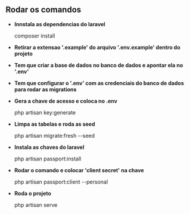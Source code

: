 
## Rodar os comandos

* **Innstala as dependencias do laravel**

    composer install

* **Retirar a extensao '.example' do arquivo '.env.example' dentro do projeto**

* **Tem que criar a base de dados no banco de dados e apontar ela no '.env'**

* **Tem que configurar o '.env' com as credenciais do banco de dados para rodar as migrations**

* **Gera a chave de acesso e coloca no .env**

    php artisan key:generate

* **Limpa as tabelas e roda as seed**

    php artisan migrate:fresh --seed

* **Instala as chaves do laravel**

    php artisan passport:install

* **Rodar o comando e colocar 'client secret' na chave**

    php artisan passport:client --personal

* **Roda o projeto**

    php artisan serve

